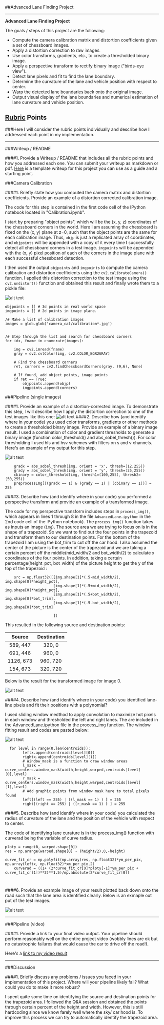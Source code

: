 ##Advanced Lane Finding Project

---

**Advanced Lane Finding Project**

The goals / steps of this project are the following:

* Compute the camera calibration matrix and distortion coefficients given a set of chessboard images.
* Apply a distortion correction to raw images.
* Use color transforms, gradients, etc., to create a thresholded binary image.
* Apply a perspective transform to rectify binary image ("birds-eye view").
* Detect lane pixels and fit to find the lane boundary.
* Determine the curvature of the lane and vehicle position with respect to center.
* Warp the detected lane boundaries back onto the original image.
* Output visual display of the lane boundaries and numerical estimation of lane curvature and vehicle position.

[//]: # (Image References)

[image1]: ./output_images/undistorted.png "Undistorted"
[image2]: ./output_images/undistort5.jpg "Road Transformed"
[image3]: ./output_images/threshold0.jpg "Threshold"
[image4]: ./output_images/track0.jpg "Warp"
[image5]: ./output_images/fit0.jpg "Fit Visual"
[image6]: ./output_images/fin0.jpg "Output"
[image7]: ./output_images/warped.jpg "Warped"
[image8]: ./output_images/fin0.jpg "Final"

[video1]: ./project_video.mp4 "Video"

## [Rubric](https://review.udacity.com/#!/rubrics/571/view) Points
###Here I will consider the rubric points individually and describe how I addressed each point in my implementation.  

---
###Writeup / README

####1. Provide a Writeup / README that includes all the rubric points and how you addressed each one.  You can submit your writeup as markdown or pdf.  [Here](https://github.com/udacity/CarND-Advanced-Lane-Lines/blob/master/writeup_template.md) is a template writeup for this project you can use as a guide and a starting point.  


###Camera Calibration

####1. Briefly state how you computed the camera matrix and distortion coefficients. Provide an example of a distortion corrected calibration image.

The code for this step is contained in the first code cell of the IPython notebook located in "Calibration.ipynb".  

I start by preparing "object points", which will be the (x, y, z) coordinates of the chessboard corners in the world. Here I am assuming the chessboard is fixed on the (x, y) plane at z=0, such that the object points are the same for each calibration image.  Thus, `objp` is just a replicated array of coordinates, and `objpoints` will be appended with a copy of it every time I successfully detect all chessboard corners in a test image.  `imgpoints` will be appended with the (x, y) pixel position of each of the corners in the image plane with each successful chessboard detection.  

I then used the output `objpoints` and `imgpoints` to compute the camera calibration and distortion coefficients using the `cv2.calibrateCamera()` function.  I applied this distortion correction to the test image using the `cv2.undistort()` function and obtained this result and finally wrote them to a pickle file: 

![alt text][image1]

```
objpoints = [] # 3d points in real world space
imgpoints = [] # 2d points in image plane.

/# Make a list of calibration images
images = glob.glob('camera_cal/calibration*.jpg')


/# Step through the list and search for chessboard corners
for idx, fname in enumerate(images):

    img = cv2.imread(fname)
    gray = cv2.cvtColor(img, cv2.COLOR_BGR2GRAY)

    # Find the chessboard corners
    ret, corners = cv2.findChessboardCorners(gray, (9,6), None)

    # If found, add object points, image points
    if ret == True:
        objpoints.append(objp)
        imgpoints.append(corners)
```

###Pipeline (single images)

####1. Provide an example of a distortion-corrected image.
To demonstrate this step, I will describe how I apply the distortion correction to one of the test images like this one:
![alt text][image2]
####2. Describe how (and identify where in your code) you used color transforms, gradients or other methods to create a thresholded binary image.  Provide an example of a binary image result.
I used a combination of color and gradient thresholds to generate a binary image (function color_threshold() and abs_sobel_thresh()).  For color thresholding I used hls and hsv schemes with filters on s and v channels. Here's an example of my output for this step.  

![alt text][image3]

```
	gradx = abs_sobel_thresh(img, orient = 'x', thresh=(12,255))
    grady = abs_sobel_thresh(img, orient = 'y', thresh=(25,255))
    cbinary = color_threshold(img, thresh1=(100,255), thresh2=(50,255))
    preprocessImg[((gradx == 1) & (grady == 1) | (cbinary == 1))] = 255

```

####3. Describe how (and identify where in your code) you performed a perspective transform and provide an example of a transformed image.

The code for my perspective transform includes steps in `process_img()`, which appears in lines 1 through 8 in the file `AdvancedLane.ipython`  in the 2nd code cell of the IPython notebook).  The `process_img()` function takes as inputs an image (`img`).  The source area we are trying to focus on is in the shape of a trapezoid. So we want to find out the four points in the trapezoid and transform them to our destination points. For the bottom of the trapezoid I am using the bot_trim to cut off the car hood. I also assumed the center of the picture is the center of the trapezoid and we are taking a certain percent off the middle(mid_width/2 and bot_width/2) to calculate x coordinates  of the four points. In addition, taking a certain percentage(height_pct, bot_width) of the picture height to get the y of the top of the trapezoid  :

```
    src = np.float32([[img.shape[1]*(.5-mid_width/2), img.shape[0]*height_pct], 
                      [img.shape[1]*(.5+mid_width/2), img.shape[0]*height_pct],
                      [img.shape[1]*(.5+bot_width/2), img.shape[0]*bot_trim],
                      [img.shape[1]*(.5-bot_width/2), img.shape[0]*bot_trim]
                      
                      ])

```
This resulted in the following source and destination points:

| Source        | Destination   | 
|:-------------:|:-------------:| 
| 589, 447      | 320, 0        | 
| 691, 446      | 960, 0      |
| 1126, 673     | 960, 720      |
| 154, 673      | 320, 720        |

Below is the result for the transformed image for image 0.

![alt text][image4]

####4. Describe how (and identify where in your code) you identified lane-line pixels and fit their positions with a polynomial?

I used sliding window medthod to apply convolution to maximize hot pixels in each window and thresholded the left and right lanes. The are included in the AdvancedLane.ipython file in the process_img function. The window fitting result and codes are pasted below:

![alt text][image5]


```
  for level in range(0,len(centroids)):
        leftx.append(centroids[level][0])
        rightx.append(centroids[level][1])
        # Window_mask is a function to draw window areas
        l_mask = curve_centers.window_mask(width,height,warped,centroids[level][0],level)
        r_mask = curve_centers.window_mask(width,height,warped,centroids[level][1],level)
        # Add graphic points from window mask here to total pixels found 
        left[(left == 255) | ((l_mask == 1) ) ] = 255
        right[(right == 255) | ((r_mask == 1) ) ] = 255

```



####5. Describe how (and identify where in your code) you calculated the radius of curvature of the lane and the position of the vehicle with respect to center.

The code of identifying lane curature is in the process_img() function with curverad being the variable of curve radius.


```
ploty = range(0, warped.shape[0])
res = np.arange(warped.shape[0] - (height/2),0,-height)

curve_fit_cr = np.polyfit(np.array(res, np.float32)*ym_per_pix, np.array(leftx, np.float32)*xm_per_pix,2)
    curverad = ((1+ (2*curve_fit_cr[0]*ploty[-1]*ym_per_pix + curve_fit_cr[1])**2)**1.5)/np.absolute(2*curve_fit_cr[0])
    
    
```



####6. Provide an example image of your result plotted back down onto the road such that the lane area is identified clearly.
Below is an exmaple out put of the test images.

![alt text][image6]

---

###Pipeline (video)

####1. Provide a link to your final video output.  Your pipeline should perform reasonably well on the entire project video (wobbly lines are ok but no catastrophic failures that would cause the car to drive off the road!).

Here's a [link to my video result](https://youtu.be/lNIP5YH7fqc)

---

###Discussion

####1. Briefly discuss any problems / issues you faced in your implementation of this project.  Where will your pipeline likely fail?  What could you do to make it more robust?

I spent quite some time on identifying the source and destination points for the trapezoid area. I followed the Q&A session and obtained the points through certain percent of the height and width. However, this is still hardcoding since  we know farely well where the sky/ car hood is. To improve this process we can try to automatically identify the trapezoid area.

